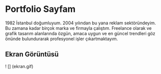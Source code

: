<h1> Portfolio Sayfam </h1>

1982 İstanbul doğumluyum.
2004 yılından bu yana reklam sektöründeyim. Bu zamana kadar birçok marka ve firmayla çalıştım.
Freelance olarak ve grafik tasarım alanlarında özgün, amaca uygun ve en güncel trendleri göz önünde bulundurarak profesyonel işler çıkartmaktayım.


<h2> Ekran Görüntüsü </h2>

! [] (ekran.gif)